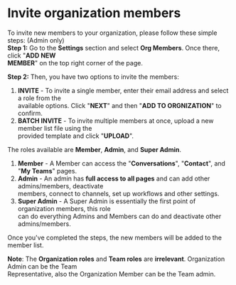 
# Invite organization members


To invite new members to your organization, please follow these simple steps: (Admin only)  
**Step 1:** Go to the **Settings** section and select **Org Members**. Once there, click "**ADD NEW**  
**MEMBER**" on the top right corner of the page.

**Step 2:** Then, you have two options to invite the members:

1.  **INVITE** \- To invite a single member, enter their email address and select a role from the  
    available options. Click "**NEXT**" and then "**ADD TO ORGNIZATION**" to confirm.
2.  **BATCH INVITE** \- To invite multiple members at once, upload a new member list file using the  
    provided template and click "**UPLOAD**".

The roles available are **Member**, **Admin**, and **Super Admin**.

1.  **Member** \- A Member can access the "**Conversations**", "**Contact**", and "**My Teams**" pages.
2.  **Admin** \- An admin has **full access to all pages** and can add other admins/members, deactivate  
    members, connect to channels, set up workflows and other settings.  
3.  **Super Admin** \- A Super Admin is essentially the first point of organization members, this role  
    can do everything Admins and Members can do and deactivate other admins/members.  

Once you've completed the steps, the new members will be added to the member  list.  

**Note**: The **Organization roles** and **Team roles** are **irrelevant**. Organization Admin can be the Team  
Representative, also the Organization Member can be the Team admin.
